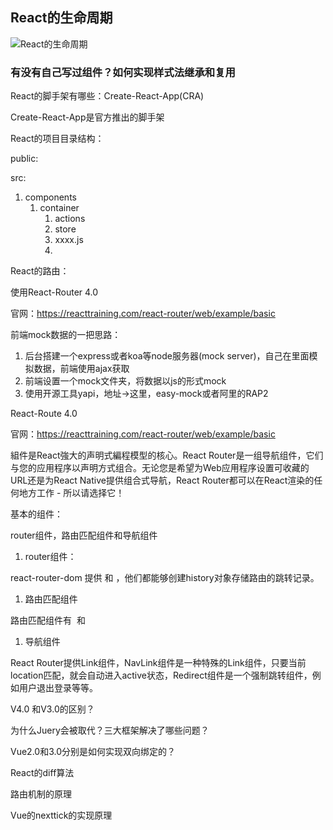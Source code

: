 ## React的生命周期
![React的生命周期](https://user-images.githubusercontent.com/14359831/55124486-53abc180-5141-11e9-95c0-4a3d8d5c2e55.png)

### 有没有自己写过组件？如何实现样式法继承和复用

React的脚手架有哪些：Create-React-App(CRA) 

Create-React-App是官方推出的脚手架





React的项目目录结构：

public:

src:

1. components
   1. container
      1. actions
      2. store
      3. xxxx.js
      4. 



React的路由：

使用React-Router 4.0

官网：https://reacttraining.com/react-router/web/example/basic





前端mock数据的一把思路：

1. 后台搭建一个express或者koa等node服务器(mock server)，自己在里面模拟数据，前端使用ajax获取
2. 前端设置一个mock文件夹，将数据以js的形式mock
3. 使用开源工具yapi，地址->这里，easy-mock或者阿里的RAP2




React-Route 4.0    

官网：https://reacttraining.com/react-router/web/example/basic





組件是React強大的声明式編程模型的核心。React Router是一组导航组件，它们与您的应用程序以声明方式组合。无论您是希望为Web应用程序设置可收藏的URL还是为React Native提供组合式导航，React Router都可以在React渲染的任何地方工作 - 所以请选择它！



基本的组件：

router组件，路由匹配组件和导航组件

1. router组件：

react-router-dom 提供<BrowserRouter> 和<HashRouter> ，他们都能够创建history对象存储路由的跳转记录。

1. 路由匹配组件

路由匹配组件有 <Route> 和<Switch> 

1. 导航组件

React Router提供Link组件，NavLink组件是一种特殊的Link组件，只要当前location匹配，就会自动进入active状态，Redirect组件是一个强制跳转组件，例如用户退出登录等等。





V4.0 和V3.0的区别？






为什么Juery会被取代？三大框架解决了哪些问题？



Vue2.0和3.0分别是如何实现双向绑定的？



React的diff算法





路由机制的原理



Vue的nexttick的实现原理
